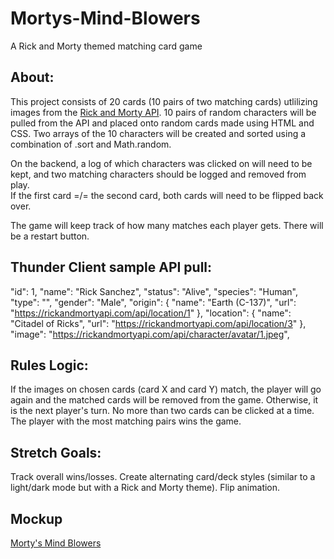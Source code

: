 # Mortys-Mind-Blowers
A Rick and Morty themed matching card game

## About:
This project consists of 20 cards (10 pairs of two matching cards) utlilizing images from the [Rick and Morty API](https://rickandmortyapi.com/api/character).
10 pairs of random characters will be pulled from the API and placed onto random cards made using HTML and CSS.  Two arrays of the 10 characters will be created and sorted using a combination of .sort and Math.random.

On the backend, a log of which characters was clicked on will need to be kept, and two matching characters should be logged and removed from play.  
If the first card =/= the second card, both cards will need to be flipped back over.

The game will keep track of how many matches each player gets.  There will be a restart button.

## Thunder Client sample API pull:

"id": 1,
      "name": "Rick Sanchez",
      "status": "Alive",
      "species": "Human",
      "type": "",
      "gender": "Male",
      "origin": {
        "name": "Earth (C-137)",
        "url": "https://rickandmortyapi.com/api/location/1"
      },
      "location": {
        "name": "Citadel of Ricks",
        "url": "https://rickandmortyapi.com/api/location/3"
      },
      "image": "https://rickandmortyapi.com/api/character/avatar/1.jpeg",

## Rules Logic:
If the images on chosen cards (card X and card Y) match, the player will go again and the matched cards will be removed from the game.
Otherwise, it is the next player's turn.
No more than two cards can be clicked at a time.
The player with the most matching pairs wins the game.

## Stretch Goals:
Track overall wins/losses.
Create alternating card/deck styles (similar to a light/dark mode but with a Rick and Morty theme).
Flip animation.

## Mockup
[Morty's Mind Blowers](https://app.diagrams.net/#G12JxnBf_XNUrOYAfkKyj1_hZ5U1KIKv5B#%7B%22pageId%22%3A%229d5HRlu2v2suHHkRnHFg%22%7D)



